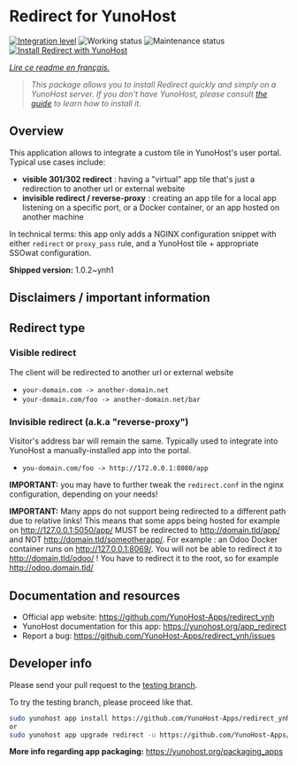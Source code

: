 <!--
N.B.: This README was automatically generated by https://github.com/YunoHost/apps/tree/master/tools/README-generator
It shall NOT be edited by hand.
-->

# Redirect for YunoHost

[![Integration level](https://dash.yunohost.org/integration/redirect.svg)](https://dash.yunohost.org/appci/app/redirect) ![Working status](https://ci-apps.yunohost.org/ci/badges/redirect.status.svg) ![Maintenance status](https://ci-apps.yunohost.org/ci/badges/redirect.maintain.svg)  
[![Install Redirect with YunoHost](https://install-app.yunohost.org/install-with-yunohost.svg)](https://install-app.yunohost.org/?app=redirect)

*[Lire ce readme en français.](./README_fr.md)*

> *This package allows you to install Redirect quickly and simply on a YunoHost server.
If you don't have YunoHost, please consult [the guide](https://yunohost.org/#/install) to learn how to install it.*

## Overview

This application allows to integrate a custom tile in YunoHost's user portal. Typical use cases include:
- **visible 301/302 redirect** : having a "virtual" app tile that's just a redirection to another url or external website
- **invisible redirect / reverse-proxy** : creating an app tile for a local app listening on a specific port, or a Docker container, or an app hosted on another machine

In technical terms: this app only adds a NGINX configuration snippet with either `redirect` or `proxy_pass` rule, and a YunoHost tile + appropriate SSOwat configuration.


**Shipped version:** 1.0.2~ynh1
## Disclaimers / important information

## Redirect type

### Visible redirect

The client will be redirected to another url or external website

- `your-domain.com -> another-domain.net`
- `your-domain.com/foo -> another-domain.net/bar`

### Invisible redirect (a.k.a "reverse-proxy")

Visitor's address bar will remain the same. Typically used to integrate into YunoHost a manually-installed app into the portal.
    
- `you-domain.com/foo -> http://172.0.0.1:8080/app`

**IMPORTANT:** you may have to further tweak the `redirect.conf` in the nginx configuration, depending on your needs!

**IMPORTANT:** Many apps do not support being redirected to a different path due to relative links! This means that some apps being hosted for example on http://127.0.0.1:5050/app/ MUST be redirected to http://domain.tld/app/ and NOT http://domain.tld/someotherapp/. For example : an Odoo Docker container runs on http://127.0.0.1:8069/. You will not be able to redirect it to http://domain.tld/odoo/ ! You have to redirect it to the root, so for example http://odoo.domain.tld/

## Documentation and resources

* Official app website: <https://github.com/YunoHost-Apps/redirect_ynh>
* YunoHost documentation for this app: <https://yunohost.org/app_redirect>
* Report a bug: <https://github.com/YunoHost-Apps/redirect_ynh/issues>

## Developer info

Please send your pull request to the [testing branch](https://github.com/YunoHost-Apps/redirect_ynh/tree/testing).

To try the testing branch, please proceed like that.

``` bash
sudo yunohost app install https://github.com/YunoHost-Apps/redirect_ynh/tree/testing --debug
or
sudo yunohost app upgrade redirect -u https://github.com/YunoHost-Apps/redirect_ynh/tree/testing --debug
```

**More info regarding app packaging:** <https://yunohost.org/packaging_apps>
